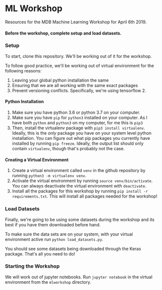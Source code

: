 # ML Workshop
Resources for the MDB Machine Learning Workshop for April 6th 2019.

#### Before the workshop, complete setup and load datasets.


### Setup

To start, clone this repository. We'll be working out of it for the workshop.

To follow good practice, we'll be working out of virtual environment for the following reasons:
1. Leaving your global python installation the same
2. Ensuring that we are all working with the same exact packages
3. Prevent versioning conflicts. Specifically, we're using tensorflow 2.

#### Python Installation
1. Make sure you have python 3.6 or python 3.7 on your computer.
2. Make sure you have `pip` for `python3` installed on your computer. As I have both `python` and `python3` on my computer, for me this is `pip3`
3. Then, install the virtualenv package with `pip3 install virtualenv`. Ideally, this is the _only_ package you have on your system level python installation. You can figure out what pip packages you currently have installed by running `pip freeze`. Ideally, the output list should only contain `virtualenv`, though that's probably not the case.


#### Creating a Virtual Environment
1. Create a virtual environment called `venv` in the github repository by running `python3 -m virtualenv venv`. 
2. Activate the virtual environment by running `source venv/bin/activate`. You can always deactivate the virtual environment with `deactivate`.
3. Install all the packages for this workshop by running `pip install -r requirements.txt`. This will install all packages needed for the workshop!


### Load Datasets
Finally, we're going to be using some datasets during the workshop and its best if you have them downloaded before hand.

To make sure the data sets are on your system, with your virtual environment active run `python load_datasets.py`.

You should see some datasets being downloaded through the Keras package. That's all you need to do!

### Starting the Workshop
We will work out of jupyter notebooks. Run `jupyter notebook` in the virtual environment from the `mlworkshop` directory.
